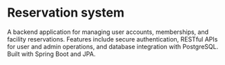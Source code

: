 # Reservation system
A backend application for managing user accounts, memberships, and facility reservations. Features include secure authentication, RESTful APIs for user and admin operations, and database integration with PostgreSQL. Built with Spring Boot and JPA.
